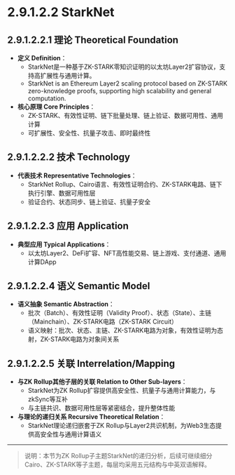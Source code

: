 # 2.9.1.2.2 StarkNet

## 2.9.1.2.2.1 理论 Theoretical Foundation

- **定义 Definition**：
  - StarkNet是一种基于ZK-STARK零知识证明的以太坊Layer2扩容协议，支持高扩展性与通用计算。
  - StarkNet is an Ethereum Layer2 scaling protocol based on ZK-STARK zero-knowledge proofs, supporting high scalability and general computation.
- **核心原理 Core Principles**：
  - ZK-STARK、有效性证明、链下批量处理、链上验证、数据可用性、通用计算
  - 可扩展性、安全性、抗量子攻击、即时最终性

## 2.9.1.2.2.2 技术 Technology

- **代表技术 Representative Technologies**：
  - StarkNet Rollup、Cairo语言、有效性证明合约、ZK-STARK电路、链下执行引擎、数据可用性层
  - 验证合约、状态同步、链上验证、抗量子安全

## 2.9.1.2.2.3 应用 Application

- **典型应用 Typical Applications**：
  - 以太坊Layer2、DeFi扩容、NFT高性能交易、链上游戏、支付通道、通用计算DApp

## 2.9.1.2.2.4 语义 Semantic Model

- **语义抽象 Semantic Abstraction**：
  - 批次（Batch）、有效性证明（Validity Proof）、状态（State）、主链（Mainchain）、ZK-STARK电路（ZK-STARK Circuit）
  - 语义映射：批次、状态、主链、ZK-STARK电路为对象，有效性证明为态射，ZK-STARK电路为对象间关系

## 2.9.1.2.2.5 关联 Interrelation/Mapping

- **与ZK Rollup其他子层的关联 Relation to Other Sub-layers**：
  - StarkNet为ZK Rollup扩容提供高安全性、抗量子与通用计算能力，与zkSync等互补
  - 与主链共识、数据可用性层等紧密结合，提升整体性能
- **与理论的递归关系 Recursive Theoretical Relation**：
  - StarkNet理论递归嵌套于ZK Rollup与Layer2共识机制，为Web3生态提供高安全性与通用计算语义

---

> 说明：本节为ZK Rollup子主题StarkNet的递归分析，后续可继续细分Cairo、ZK-STARK等子主题，每层均采用五元结构与中英双语解释。
